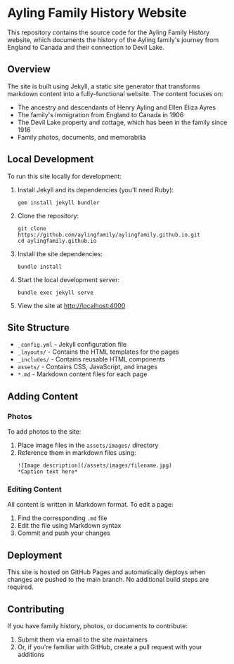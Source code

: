 # Ayling Family History Website

This repository contains the source code for the Ayling Family History website, which documents the history of the Ayling family's journey from England to Canada and their connection to Devil Lake.

## Overview

The site is built using Jekyll, a static site generator that transforms markdown content into a fully-functional website. The content focuses on:

- The ancestry and descendants of Henry Ayling and Ellen Eliza Ayres
- The family's immigration from England to Canada in 1906
- The Devil Lake property and cottage, which has been in the family since 1916
- Family photos, documents, and memorabilia

## Local Development

To run this site locally for development:

1. Install Jekyll and its dependencies (you'll need Ruby):
   ```
   gem install jekyll bundler
   ```

2. Clone the repository:
   ```
   git clone https://github.com/aylingfamily/aylingfamily.github.io.git
   cd aylingfamily.github.io
   ```

3. Install the site dependencies:
   ```
   bundle install
   ```

4. Start the local development server:
   ```
   bundle exec jekyll serve
   ```

5. View the site at [http://localhost:4000](http://localhost:4000)

## Site Structure

- `_config.yml` - Jekyll configuration file
- `_layouts/` - Contains the HTML templates for the pages
- `_includes/` - Contains reusable HTML components
- `assets/` - Contains CSS, JavaScript, and images
- `*.md` - Markdown content files for each page

## Adding Content

### Photos

To add photos to the site:

1. Place image files in the `assets/images/` directory
2. Reference them in markdown files using:
   ```
   ![Image description](/assets/images/filename.jpg)
   *Caption text here*
   ```

### Editing Content

All content is written in Markdown format. To edit a page:

1. Find the corresponding `.md` file
2. Edit the file using Markdown syntax
3. Commit and push your changes

## Deployment

This site is hosted on GitHub Pages and automatically deploys when changes are pushed to the main branch. No additional build steps are required.

## Contributing

If you have family history, photos, or documents to contribute:

1. Submit them via email to the site maintainers
2. Or, if you're familiar with GitHub, create a pull request with your additions